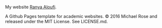 My website [Ranya Aloufi](https://ranyajumah.github.io).



A Github Pages template for academic websites. © 2016 Michael Rose and released under the MIT License. See LICENSE.md.

